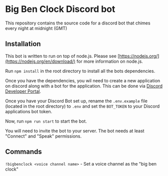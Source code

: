 # Big Ben Clock Discord bot
This repository contains the source code for a discord bot that chimes every night at midnight (GMT)

## Installation
This bot is written to run on top of node.js. Please see [https://nodejs.org/](https://nodejs.org/en/download/) for more information on node.js.

Run `npm install` in the root directory to install all the bots dependencies.

Once you have the dependencies, you wil need to create a new application on discord along with a bot for the application. This can be done via [Discord Developer Portal](https://discordapp.com/developers/).


Once you have your Discord Bot set up, rename the `.env.example` file (located in the root directory) to `.env` and set the `BOT_TOKEN` to your Discord applications bot token.

Now, run `npm run start` to start the bot.

You will need to invite the bot to your server. The bot needs at least "Connect" and "Speak" permissions.

## Commands
`!bigbenclock <voice channel name>` - Set a voice channel as the "big ben clock"